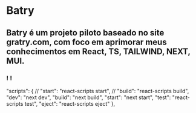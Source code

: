 # Batry

## Batry é um projeto piloto baseado no site gratry.com, com foco em aprimorar meus conhecimentos em React, TS, TAILWIND, NEXT, MUI.

### ! !


  "scripts": {
    // "start": "react-scripts start",
    // "build": "react-scripts build",
    "dev": "next dev",
    "build": "next build",
    "start": "next start",
    "test": "react-scripts test",
    "eject": "react-scripts eject"
  },